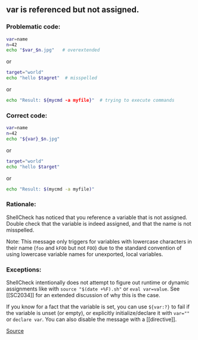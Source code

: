 ## var is referenced but not assigned.

### Problematic code:

```sh
var=name
n=42
echo "$var_$n.jpg"   # overextended
```

or

```sh
target="world"
echo "hello $tagret"  # misspelled
```

or

```sh
echo "Result: ${mycmd -a myfile}"  # trying to execute commands
```

### Correct code:

```sh
var=name
n=42
echo "${var}_$n.jpg"
```

or

```sh
target="world"
echo "hello $target"
```

or

```sh
echo "Result: $(mycmd -a myfile)"
```

### Rationale:

ShellCheck has noticed that you reference a variable that is not assigned. Double check that the variable is indeed assigned, and that the name is not misspelled.

Note: This message only triggers for variables with lowercase characters in their name (`foo` and `kFOO` but not `FOO`) due to the standard convention of using lowercase variable names for unexported, local variables.

### Exceptions:

ShellCheck intentionally does not attempt to figure out runtime or dynamic assignments like with `source "$(date +%F).sh"` or `eval var=value`. See [[SC2034]] for an extended discussion of why this is the case.

If you know for a fact that the variable is set, you can use `${var:?}` to fail if the variable is unset (or empty), or explicitly initialize/declare it with `var=""` or `declare var`. You can also disable the message with a [[directive]].

[Source](https://github.com/koalaman/shellcheck/wiki/SC2154)

